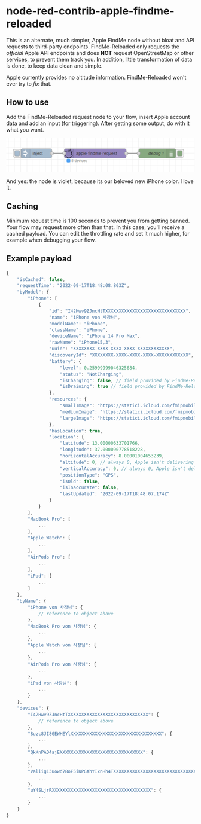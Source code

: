 # node-red-contrib-apple-findme-reloaded

This is an alternate, much simpler, Apple FindMe node without bloat and API requests to third-party endpoints. FindMe-Reloaded only requests the _official_ Apple API endpoints and does **NOT** request OpenStreetMap or other services, to prevent them track you. In addition, little transformation of data is done, to keep data clean and simple.

Apple currently provides no altitude information. FindMe-Reloaded won't ever try to _fix_ that.

## How to use

Add the FindMe-Reloaded request node to your flow, insert Apple account data and add an input (for triggering). After getting some output, do with it what you want.

![example low](images/example.png)

And yes: the node is violet, because its our beloved new iPhone color. I love it.

## Caching

Minimum request time is 100 seconds to prevent you from getting banned. Your flow may request more often than that. In this case, you'll receive a cached payload. You can edit the throttling rate and set it much higher, for example when debugging your flow.

## Example payload

```javascript
{
    "isCached": false,
    "requestTime": "2022-09-17T18:48:08.803Z",
    "byModel": {
        "iPhone": [
            {
                "id": "I42Hwv9ZJncHtTXXXXXXXXXXXXXXXXXXXXXXXXXXXXXX",
                "name": "iPhone von 사장님",
                "modelName": "iPhone",
                "className": "iPhone",
                "deviceName": "iPhone 14 Pro Max",
                "rawName": "iPhone15,3",
                "uuid": "XXXXXXXX-XXXX-XXXX-XXXX-XXXXXXXXXXXX",
                "discoveryId": "XXXXXXXX-XXXX-XXXX-XXXX-XXXXXXXXXXXX",
                "battery": {
                    "level": 0.25999999046325684,
                    "status": "NotCharging",
                    "isCharging": false, // field provided by FindMe-Reloaded, makes life easier
                    "isDraining": true // field provided by FindMe-Reloaded, makes life easier
                },
                "resources": {
                    "smallImage": "https://statici.icloud.com/fmipmobile/deviceImages-9.0/iPhone/iPhone15,3-1-17-0/online-infobox.png",
                    "mediumImage": "https://statici.icloud.com/fmipmobile/deviceImages-9.0/iPhone/iPhone15,3-1-17-0/online-infobox__2x.png",
                    "largeImage": "https://statici.icloud.com/fmipmobile/deviceImages-9.0/iPhone/iPhone15,3-1-17-0/online-infobox__3x.png"
                },
                "hasLocation": true,
                "location": {
                    "latitude": 13.00000633701766,
                    "longitude": 37.000090778518228,
                    "horizontalAccuracy": 8.00001004653239,
                    "altitude": 0, // always 0, Apple isn't delivering values here
                    "verticalAccuracy": 0, // always 0, Apple isn't delivering values here
                    "positionType": "GPS",
                    "isOld": false,
                    "isInaccurate": false,
                    "lastUpdated": "2022-09-17T18:48:07.174Z"
                }
            }
        ],
        "MacBook Pro": [
            ...
        ],
        "Apple Watch": [
            ...
        ],
        "AirPods Pro": [
            ...
        ],
        "iPad": [
            ...
        ]
    },
    "byName": {
        "iPhone von 사장님": {
            // reference to object above
        },
        "MacBook Pro von 사장님": {
            ...
        },
        "Apple Watch von 사장님": {
            ...
        },
        "AirPods Pro von 사장님": {
            ...
        },
        "iPad von 사장님": {
            ...
        }
    },
    "devices": {
        "I42Hwv9ZJncHtTXXXXXXXXXXXXXXXXXXXXXXXXXXXXXX": {
            // reference to object above
        },
        "8uzc8JI8GEWHEYlXXXXXXXXXXXXXXXXXXXXXXXXXXXXXXXXXX": {
            ...
        },
        "QkKnPAD4ajEXXXXXXXXXXXXXXXXXXXXXXXXXXXXXXX": {
            ...
        },
        "Valiig13uowd78oF5iKPGAhYIxnHh4TXXXXXXXXXXXXXXXXXXXXXXXXXXXXXXXXXXXXXXXXXXXXXX": {
            ...
        },
        "uY4SLjrRXXXXXXXXXXXXXXXXXXXXXXXXXXXXXXXXXXXXX": {
            ...
        }
    }
}
```
